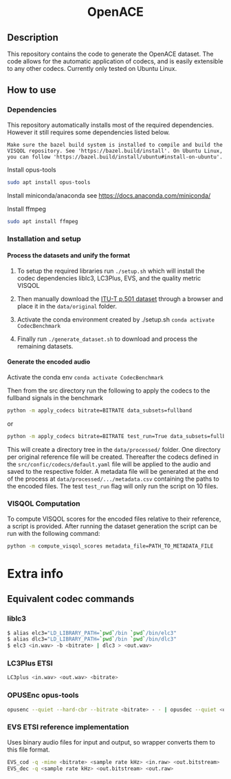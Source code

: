 <div align="center">    
 
# OpenACE
<!-- 
[![Paper](http://img.shields.io/badge/paper-arxiv.1001.2234-B31B1B.svg)](https://www.nature.com/articles/nature14539)
[![Conference](http://img.shields.io/badge/NeurIPS-2019-4b44ce.svg)](https://papers.nips.cc/book/advances-in-neural-information-processing-systems-31-2018)
[![Conference](http://img.shields.io/badge/ICLR-2019-4b44ce.svg)](https://papers.nips.cc/book/advances-in-neural-information-processing-systems-31-2018)
[![Conference](http://img.shields.io/badge/AnyConference-year-4b44ce.svg)](https://papers.nips.cc/book/advances-in-neural-information-processing-systems-31-2018)   -->
<!--
ARXIV   
[![Paper](http://img.shields.io/badge/arxiv-math.co:1480.1111-B31B1B.svg)](https://www.nature.com/articles/nature14539)
-->


<!--  
Conference   
-->   
</div>
 
## Description   
This repository contains the code to generate the OpenACE dataset. The code allows for the automatic application of codecs, and is easily extensible to any other codecs. Currently only tested on Ubuntu Linux. 

## How to use

### Dependencies
This repository automatically installs most of the required dependencies. However it still requires some dependencies listed below. 

```
Make sure the bazel build system is installed to compile and build the VISQOL repository. See 'https://bazel.build/install'. On Ubuntu Linux, you can follow 'https://bazel.build/install/ubuntu#install-on-ubuntu'.
```

Install opus-tools 

```sh
sudo apt install opus-tools
```
Install miniconda/anaconda see https://docs.anaconda.com/miniconda/

Install ffmpeg
```sh
sudo apt install ffmpeg
```
### Installation and setup
#### Process the datasets and unify the format
1. To setup the required libraries run `./setup.sh` which will install the codec dependencies liblc3, LC3Plus, EVS, and the quality metric VISQOL

2. Then manually download the [ITU-T p.501 dataset](https://www.itu.int/rec/dologin_pub.asp?lang=e&id=T-REC-P.501-202005-I!!SOFT-ZST-E&type=items) through a browser and place it in the `data/original` folder. 

3. Activate the conda environment created by ./setup.sh `conda activate CodecBenchmark`

4. Finally run `./generate_dataset.sh` to download and process the remaining datasets.


#### Generate the encoded audio
Activate the conda env `conda activate CodecBenchmark`

Then from the src directory run the following to apply the codecs to the fullband signals in the benchmark
```sh
python -m apply_codecs bitrate=BITRATE data_subsets=fullband
```
or 
```sh
python -m apply_codecs bitrate=BITRATE test_run=True data_subsets=fullband
```

This will create a directory tree in the `data/processed/` folder. One directory per original reference file will be created. Thereafter the codecs defined in the `src/confic/codecs/default.yaml` file will be applied to the audio and saved to the respective folder. 
A metadata file will be generated at the end of the process at `data/processed/.../metadata.csv` containing the paths to the encoded files. The test `test_run` flag will only run the script on 10 files.

### VISQOL Computation
To compute VISQOL scores for the encoded files relative to their reference, a script is provided. After running the dataset generation the script can be run with the following command:

```sh
python -m compute_visqol_scores metadata_file=PATH_TO_METADATA_FILE
```

# Extra info
## Equivalent codec commands 

### liblc3

```sh
$ alias elc3="LD_LIBRARY_PATH=`pwd`/bin `pwd`/bin/elc3"
$ alias dlc3="LD_LIBRARY_PATH=`pwd`/bin `pwd`/bin/dlc3"
$ elc3 <in.wav> -b <bitrate> | dlc3 > <out.wav>
```

### LC3Plus ETSI
```sh
LC3plus <in.wav> <out.wav> <bitrate>
```

### OPUSEnc opus-tools
```sh
opusenc --quiet --hard-cbr --bitrate <bitrate> - - | opusdec --quiet <out.wav>
```

### EVS ETSI reference implementation
Uses binary audio files for input and output, so wrapper converts them to this file format.
```sh
EVS_cod -q -mime <bitrate> <sample rate kHz> <in.raw> <out.bitstream>
EVS_dec -q <sample rate kHz> <out.bitstream> <out.raw>
```
